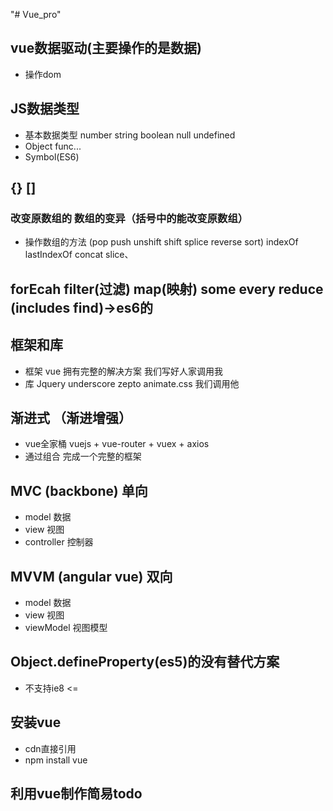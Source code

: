 "# Vue_pro"
## vue数据驱动(主要操作的是数据)
- 操作dom

## JS数据类型
- 基本数据类型   number string boolean null undefined
- Object func...
- Symbol(ES6)

## {} []
### 改变原数组的 数组的变异（括号中的能改变原数组）
- 操作数组的方法  (pop push unshift shift splice reverse sort) indexOf lastIndexOf concat slice、

## forEcah filter(过滤) map(映射) some every reduce (includes find)->es6的

## 框架和库
- 框架  vue 拥有完整的解决方案 我们写好人家调用我
- 库 Jquery underscore zepto animate.css 我们调用他

## 渐进式 （渐进增强）
- vue全家桶 vuejs + vue-router + vuex + axios
- 通过组合 完成一个完整的框架

## MVC (backbone) 单向
- model 数据
- view 视图
- controller 控制器

## MVVM (angular vue) 双向
- model 数据
- view 视图
- viewModel 视图模型

## Object.defineProperty(es5)的没有替代方案
- 不支持ie8 <=

## 安装vue
- cdn直接引用
- npm install vue

## 利用vue制作简易todo
